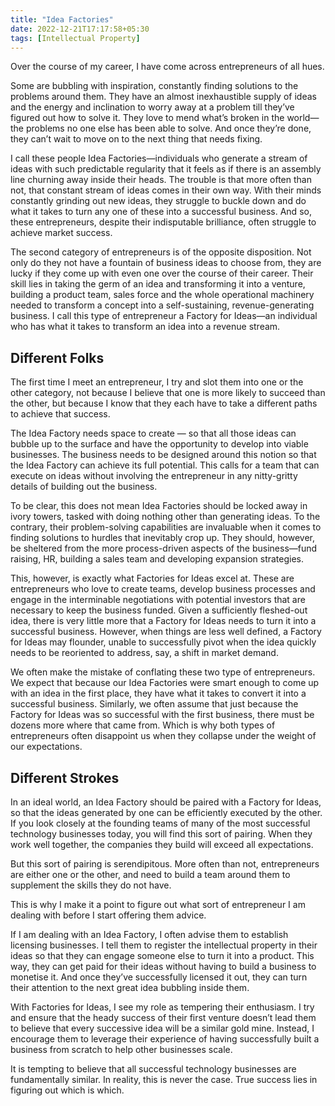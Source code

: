 ```yaml
---
title: "Idea Factories"
date: 2022-12-21T17:17:58+05:30
tags: [Intellectual Property]
---
```


Over the course of my career, I have come across entrepreneurs of all hues.

Some are bubbling with inspiration, constantly finding solutions to the problems around them. They have an almost inexhaustible supply of ideas and the energy and inclination to worry away at a problem till they’ve figured out how to solve it. They love to mend what’s broken in the world—the problems no one else has been able to solve. And once they’re done, they can’t wait to move on to the next thing that needs fixing.

I call these people Idea Factories—individuals who generate a stream of ideas with such predictable regularity that it feels as if there is an assembly line churning away inside their heads. The trouble is that more often than not, that constant stream of ideas comes in their own way. With their minds constantly grinding out new ideas, they struggle to buckle down and do what it takes to turn any one of these into a successful business. And so, these entrepreneurs, despite their indisputable brilliance, often struggle to achieve market success.

The second category of entrepreneurs is of the opposite disposition. Not only do they not have a fountain of business ideas to choose from, they are lucky if they come up with even one over the course of their career. Their skill lies in taking the germ of an idea and transforming it into a venture, building a product team, sales force and the whole operational machinery needed to transform a concept into a self-sustaining, revenue-generating business. I call this type of entrepreneur a Factory for Ideas—an individual who has what it takes to transform an idea into a revenue stream.

## Different Folks
The first time I meet an entrepreneur, I try and slot them into one or the other category, not because I believe that one is more likely to succeed than the other, but because I know that they each have to take a different paths to achieve that success.

The Idea Factory needs space to create — so that all those ideas can bubble up to the surface and have the opportunity to develop into viable businesses. The business needs to be designed around this notion so that the Idea Factory can achieve its full potential. This calls for a team that can execute on ideas without involving the entrepreneur in any nitty-gritty details of building out the business.

To be clear, this does not mean Idea Factories should be locked away in ivory towers, tasked with doing nothing other than generating ideas. To the contrary, their problem-solving capabilities are invaluable when it comes to finding solutions to hurdles that inevitably crop up. They should, however, be sheltered from the more process-driven aspects of the business—fund raising, HR, building a sales team and developing expansion strategies.

This, however, is exactly what Factories for Ideas excel at. These are entrepreneurs who love to create teams, develop business processes and engage in the interminable negotiations with potential investors that are necessary to keep the business funded. Given a sufficiently fleshed-out idea, there is very little more that a Factory for Ideas needs to turn it into a successful business. However, when things are less well defined, a Factory for Ideas may flounder, unable to successfully pivot when the idea quickly needs to be reoriented to address, say, a shift in market demand.

We often make the mistake of conflating these two type of entrepreneurs. We expect that because our Idea Factories were smart enough to come up with an idea in the first place, they have what it takes to convert it into a successful business. Similarly, we often assume that just because the Factory for Ideas was so successful with the first business, there must be dozens more where that came from. Which is why both types of entrepreneurs often disappoint us when they collapse under the weight of our expectations.

## Different Strokes
In an ideal world, an Idea Factory should be paired with a Factory for Ideas, so that the ideas generated by one can be efficiently executed by the other. If you look closely at the founding teams of many of the most successful technology businesses today, you will find this sort of pairing. When they work well together, the companies they build will exceed all expectations.

But this sort of pairing is serendipitous. More often than not, entrepreneurs are either one or the other, and need to build a team around them to supplement the skills they do not have.

This is why I make it a point to figure out what sort of entrepreneur I am dealing with before I start offering them advice.

If I am dealing with an Idea Factory, I often advise them to establish licensing businesses. I tell them to register the intellectual property in their ideas so that they can engage someone else to turn it into a product. This way, they can get paid for their ideas without having to build a business to monetise it. And once they’ve successfully licensed it out, they can turn their attention to the next great idea bubbling inside them.

With Factories for Ideas, I see my role as tempering their enthusiasm. I try and ensure that the heady success of their first venture doesn’t lead them to believe that every successive idea will be a similar gold mine. Instead, I encourage them to leverage their experience of having successfully built a business from scratch to help other businesses scale.

It is tempting to believe that all successful technology businesses are fundamentally similar. In reality, this is never the case. True success lies in figuring out which is which.